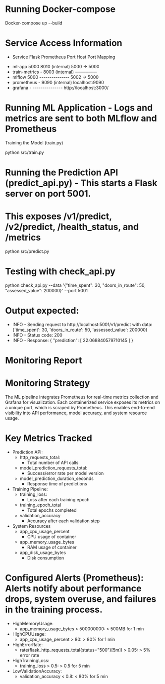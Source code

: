 # Running Docker-compose
Docker-compose up --build

# Service Access Information
- Service       Flask       Prometheus Port     Host Port Mapping
+ ml-app        5000        8010 (internal)    5000 -> 5000
+ train-metrics  -          8003 (internal)     -----------
+ mlflow        5000        ---------------    5002 -> 5000
+ prometheus     -          9090 (internal)    localhost:9090
+ grafana        -          ---------------    http://localhost:3000/

# Running ML Application - Logs and metrics are sent to both MLflow and Prometheus
Training the Model (train.py)

python src/train.py

# Running the Prediction API (predict_api.py) - This starts a Flask server on port 5001. 
# This exposes /v1/predict, /v2/predict, /health_status, and /metrics
python src/predict.py

# Testing with check_api.py
python check_api.py --data '{"time_spent": 30, "doors_in_route": 50, "assessed_value": 200000}' --port 5001
# Output expected:
- INFO - Sending request to http://localhost:5001/v1/predict with data: {'time_spent': 30, 'doors_in_route': 50, 'assessed_value': 200000}
- INFO - Status code: 200
- INFO - Response:
{
  "prediction": [
    22.068840579710145
  ]
}

# Monitoring Report
# Monitoring Strategy
The ML pipeline integrates Prometheus for real-time metrics collection and Grafana for visualization. Each containerized service exposes its metrics on a unique port, which is scraped by Prometheus. This enables end-to-end visibility into API performance, model accuracy, and system resource usage.

# Key Metrics Tracked
- Prediction API:
    + http_requests_total: 
        * Total number of API calls
    + model_prediction_requests_total: 
        * Success/error rate per model version
    + model_prediction_duration_seconds
        * Response time of predictions
- Training Pipeline:
    + training_loss: 
        * Loss after each training epoch
    + training_epoch_total
        * Total epochs completed
    + validation_accuracy
        * Accuracy after each validation step
- System Resources
    + app_cpu_usage_percent
        * CPU usage of container
    + app_memory_usage_bytes
        * RAM usage of container
    + app_disk_usage_bytes
        * Disk consumption

# Configured Alerts (Prometheus): Alerts notify about performance drops, system overuse, and failures in the training process.

- HighMemoryUsage:
    + app_memory_usage_bytes > 500000000: > 500MB for 1 min
- HighCPUUsage:
    + app_cpu_usage_percent > 80: > 80% for 1 min
- HighErrorRate:
    + rate(flask_http_requests_total{status="500"}[5m]) > 0.05: > 5% error rate
- HighTrainingLoss:
    + training_loss > 0.5: > 0.5 for 5 min
- LowValidationAccuracy:
    + validation_accuracy < 0.8: < 80% for 5 min

